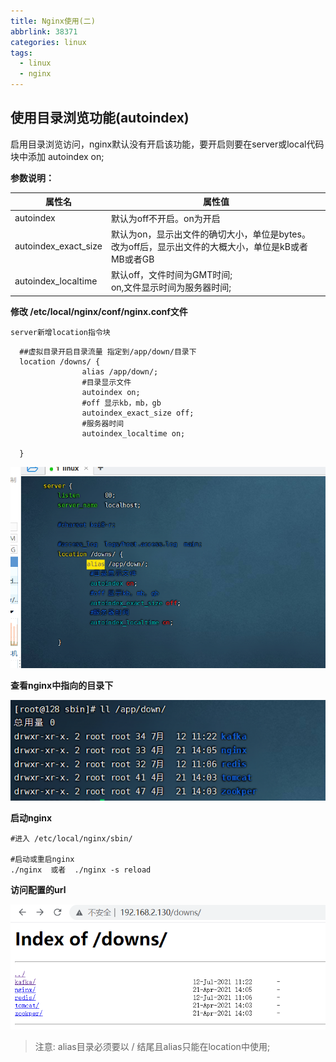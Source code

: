 ```yaml
---
title: Nginx使用(二)
abbrlink: 38371
categories: linux
tags:
  - linux
  - nginx
---
```




## 使用目录浏览功能(autoindex)

启用目录浏览访问，nginx默认没有开启该功能，要开启则要在server或local代码块中添加 autoindex  on;



**参数说明：**

| 属性名               | 属性值                                                       |
| -------------------- | ------------------------------------------------------------ |
| autoindex            | 默认为off不开启。on为开启                                    |
| autoindex_exact_size | 默认为on，显示出文件的确切大小，单位是bytes。<br>改为off后，显示出文件的大概大小，单位是kB或者MB或者GB |
| autoindex_localtime  | 默认off，文件时间为GMT时间;<br>on,文件显示时间为服务器时间;  |



**修改 /etc/local/nginx/conf/nginx.conf文件**

`server新增location指令块`

```shell
  ##虚拟目录开启目录流量 指定到/app/down/目录下
  location /downs/ {
                alias /app/down/;
                #目录显示文件
                autoindex on;
                #off 显示kb，mb，gb
                autoindex_exact_size off;
                #服务器时间
                autoindex_localtime on;

  }

```

![image-20210421140919170](https://raw.githubusercontent.com/prank-xcw/images/master/imgs/image-20210421140919170.png)



**查看nginx中指向的目录下**

![image-20210825102107902](https://raw.githubusercontent.com/prank-xcw/images/master/imgs/image-20210825102107902.png)



**启动nginx**

```shell
#进入 /etc/local/nginx/sbin/

#启动或重启nginx
./nginx  或者  ./nginx -s reload
```



**访问配置的url**

![image-20210825102507304](https://raw.githubusercontent.com/prank-xcw/images/master/imgs/image-20210825102507304.png)



> 注意:  alias目录必须要以 / 结尾且alias只能在location中使用;







